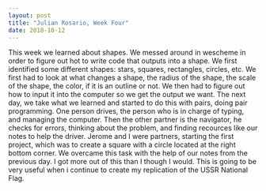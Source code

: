 ```yaml
---
layout: post
title: "Julian Rosario, Week Four"
date: 2018-10-12
---
```

This week we learned about shapes. We messed around in wescheme in order to figure out hot to write code that outputs into a shape. We first identified some different shapes: stars, squares, rectangles, circles, etc. We first had to look at what changes a shape, the radius of the shape, the scale of the shape, the color, if it is an outline or not. We then had to figure out how to input it into the computer so we get the output we want. The next day, we take what we learned and started to do this with pairs, doing pair programming. One person drives, the person who is in charge of typing, and managing the computer. Then the other partner is the navigator, he checks for errors, thinking about the problem, and finding recources like our notes to help the driver. Jerome and I were partners, starting the first project, which was to create a square with a circle located at the right bottom corner. We overcame this task with the help of our notes from the previous day. I got more out of this than I though I would. This is going to be very useful when i continue to create my replication of the USSR National Flag. 
